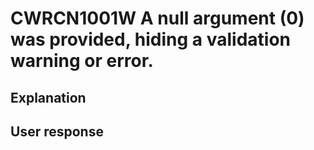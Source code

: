 # CWRCN1001W A null argument (0) was provided, hiding a validation warning or error.

## Explanation

## User response